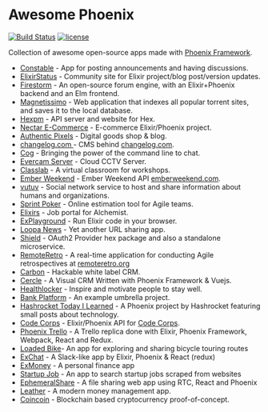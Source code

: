 # Awesome Phoenix
[![Build Status](https://travis-ci.org/droptheplot/awesome-phoenix.svg?branch=master)](https://travis-ci.org/droptheplot/awesome-phoenix)
[![license](https://img.shields.io/github/license/mashape/apistatus.svg)]()

Collection of awesome open-source apps made with [Phoenix Framework](http://phoenixframework.org).

* [Constable](https://github.com/thoughtbot/constable) - App for posting announcements and having discussions.
* [ElixirStatus](https://github.com/rrrene/elixirstatus-web) - Community site for Elixir project/blog post/version updates.
* [Firestorm](https://github.com/dailydrip/firestorm) - An open-source forum engine, with an Elixir+Phoenix backend and an Elm frontend.
* [Magnetissimo](https://github.com/sergiotapia/magnetissimo) - Web application that indexes all popular torrent sites, and saves it to the local database.
* [Hexpm](https://github.com/hexpm/hexpm) - API server and website for Hex.
* [Nectar E-Commerce](https://github.com/vinsol/nectarcommerce) - E-commerce Elixir/Phoenix project.
* [Authentic Pixels](https://github.com/authentic-pixels/ex-shop) - Digital goods shop & blog.
* [changelog.com ](https://github.com/thechangelog/changelog.com) - CMS behind [changelog.com](https://changelog.com/).
* [Cog](https://github.com/operable/cog) - Bringing the power of the command line to chat.
* [Evercam Server](https://github.com/evercam/evercam-server) - Cloud CCTV Server.
* [Classlab](https://github.com/workshops-de/classlab) - A virtual classroom for workshops.
* [Ember Weekend](https://github.com/ember-weekend/ember-weekend-api) - Ember Weekend API [emberweekend.com](https://emberweekend.com).
* [vutuv](https://github.com/vutuv/vutuv) - Social network service to host and share information about humans and organizations.
* [Sprint Poker](https://github.com/elpassion/sprint-poker) - Online estimation tool for Agile teams.
* [Elixirs](https://github.com/rizafahmi/elixirjobs) - Job portal for Alchemist.
* [ExPlayground](https://github.com/stevedomin/ex_playground) - Run Elixir code in your browser.
* [Loopa News](https://github.com/Angarsk8/Loopa-News) - Yet another URL sharing app.
* [Shield](https://github.com/mustafaturan/shield) - OAuth2 Provider hex package and also a standalone microservice.
* [RemoteRetro](https://github.com/stride-nyc/remote_retro) - A real-time application for conducting Agile retrospectives at [remoteretro.org](https://remoteretro.org)
* [Carbon](https://github.com/code3-coop/carbon) - Hackable white label CRM.
* [Cercle](https://github.com/cerclecrm/cercle) - A Visual CRM Written with Phoenix Framework & Vuejs.
* [Healthlocker](https://github.com/healthlocker/healthlocker) - Inspire and motivate people to stay well.
* [Bank Platform](https://github.com/wojtekmach/acme_bank) - An example umbrella project.
* [Hashrocket Today I Learned](https://github.com/hashrocket/tilex) - A Phoenix project by Hashrocket featuring small posts about technology.
* [Code Corps](https://github.com/code-corps/code-corps-api) - Elixir/Phoenix API for [Code Corps](https://www.codecorps.org).
* [Phoenix Trello](https://github.com/bigardone/phoenix-trello) - A Trello replica done with Elixir, Phoenix Framework, Webpack, React and Redux.
* [Loaded Bike](https://github.com/GBH/loaded.bike)- An app for exploring and sharing bicycle touring routes
* [ExChat](https://github.com/tony612/exchat) - A Slack-like app by Elixir, Phoenix & React (redux)
* [ExMoney](https://github.com/gaynetdinov/ex_money) - A personal finance app
* [Startup Job](https://github.com/tsurupin/job_search) - An app to search startup jobs scraped from websites
* [EphemeralShare](https://github.com/zabirauf/ephemeral_share) - A file sharing web app using RTC, React and Phoenix
* [Leather](https://github.com/nicksergeant/leather) - A modern money management app.
* [Coincoin](https://github.com/robinmonjo/coincoin) - Blockchain based cryptocurrency proof-of-concept.
